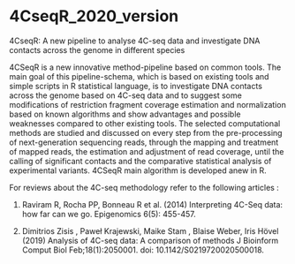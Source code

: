 # 4CseqR_2020_version
4CseqR: A new pipeline to analyse 4C-seq data and investigate DNA contacts across the genome in different species 

4CSeqR is a new innovative method-pipeline based on common tools. The main goal of this pipeline-schema, which is based on existing tools and simple scripts in R statistical language, is to investigate DNA contacts across the genome based on 4C-seq data and to suggest some modifications of restriction fragment coverage estimation and normalization based on known algorithms and show advantages and possible weaknesses compared to other existing tools. The selected computational methods are studied and discussed on every step from the pre-processing of next-generation sequencing reads, through the mapping and treatment of mapped reads, the estimation and adjustment of read coverage, until the calling of significant contacts and the comparative statistical analysis of experimental variants. 4CSeqR main algorithm is developed anew in R. 

For reviews about the 4C-seq methodology refer to the following articles :

1.  Raviram R, Rocha PP, Bonneau R et al. (2014) Interpreting 4C-Seq data: how far can we go.  Epigenomics  6(5): 455-457. 

2.  Dimitrios Zisis , Paweł Krajewski, Maike Stam , Blaise Weber, Iris Hövel (2019) Analysis of 4C-seq data: A comparison of methods J Bioinform Comput Biol Feb;18(1):2050001. doi: 10.1142/S0219720020500018.


